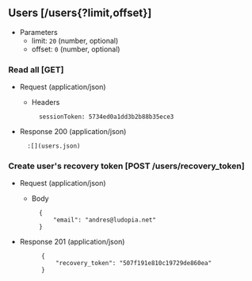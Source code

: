 ## Users [/users{?limit,offset}]

+ Parameters
    + limit: `20` (number, optional)
    + offset: `0` (number, optional)

### Read all [GET]

+ Request (application/json)

    + Headers

            sessionToken: 5734ed0a1dd3b2b88b35ece3

+ Response 200 (application/json)

        :[](users.json)

### Create user's recovery token [POST /users/recovery_token]

+ Request (application/json)

    + Body

            {
                "email": "andres@ludopia.net"
            }

+ Response 201 (application/json)

            {
                "recovery_token": "507f191e810c19729de860ea"
            }
